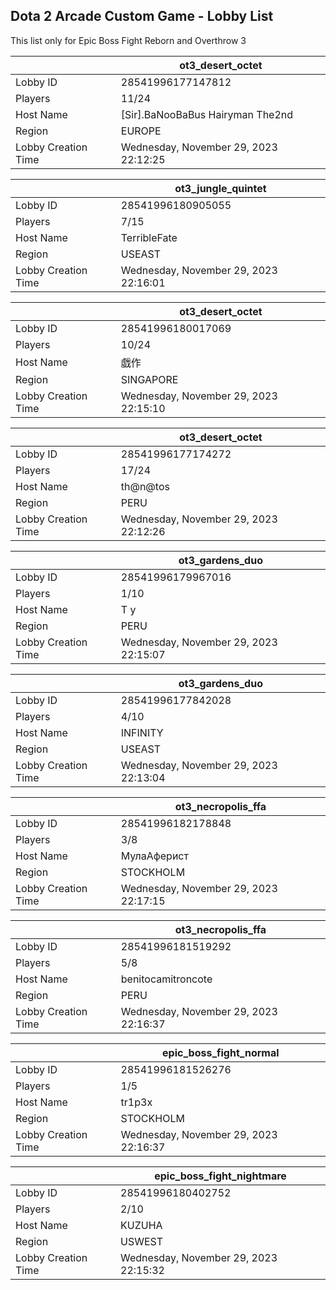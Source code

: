 ## Dota 2 Arcade Custom Game - Lobby List

This list only for Epic Boss Fight Reborn and Overthrow 3

|  | ot3_desert_octet |
| ------ | ------ |
| Lobby ID | 28541996177147812 |
| Players | 11/24 |
| Host Name | [Sir].BaNooBaBus Hairyman The2nd |
| Region | EUROPE |
| Lobby Creation Time | Wednesday, November 29, 2023 22:12:25 |


|  | ot3_jungle_quintet |
| ------ | ------ |
| Lobby ID | 28541996180905055 |
| Players | 7/15 |
| Host Name | TerribleFate |
| Region | USEAST |
| Lobby Creation Time | Wednesday, November 29, 2023 22:16:01 |


|  | ot3_desert_octet |
| ------ | ------ |
| Lobby ID | 28541996180017069 |
| Players | 10/24 |
| Host Name | 戯作 |
| Region | SINGAPORE |
| Lobby Creation Time | Wednesday, November 29, 2023 22:15:10 |


|  | ot3_desert_octet |
| ------ | ------ |
| Lobby ID | 28541996177174272 |
| Players | 17/24 |
| Host Name | th@n@tos |
| Region | PERU |
| Lobby Creation Time | Wednesday, November 29, 2023 22:12:26 |


|  | ot3_gardens_duo |
| ------ | ------ |
| Lobby ID | 28541996179967016 |
| Players | 1/10 |
| Host Name | T y |
| Region | PERU |
| Lobby Creation Time | Wednesday, November 29, 2023 22:15:07 |


|  | ot3_gardens_duo |
| ------ | ------ |
| Lobby ID | 28541996177842028 |
| Players | 4/10 |
| Host Name | INFINITY |
| Region | USEAST |
| Lobby Creation Time | Wednesday, November 29, 2023 22:13:04 |


|  | ot3_necropolis_ffa |
| ------ | ------ |
| Lobby ID | 28541996182178848 |
| Players | 3/8 |
| Host Name | МулаАферист |
| Region | STOCKHOLM |
| Lobby Creation Time | Wednesday, November 29, 2023 22:17:15 |


|  | ot3_necropolis_ffa |
| ------ | ------ |
| Lobby ID | 28541996181519292 |
| Players | 5/8 |
| Host Name | benitocamitroncote |
| Region | PERU |
| Lobby Creation Time | Wednesday, November 29, 2023 22:16:37 |


|  | epic_boss_fight_normal |
| ------ | ------ |
| Lobby ID | 28541996181526276 |
| Players | 1/5 |
| Host Name | tr1p3x |
| Region | STOCKHOLM |
| Lobby Creation Time | Wednesday, November 29, 2023 22:16:37 |


|  | epic_boss_fight_nightmare |
| ------ | ------ |
| Lobby ID | 28541996180402752 |
| Players | 2/10 |
| Host Name | KUZUHA |
| Region | USWEST |
| Lobby Creation Time | Wednesday, November 29, 2023 22:15:32 |


